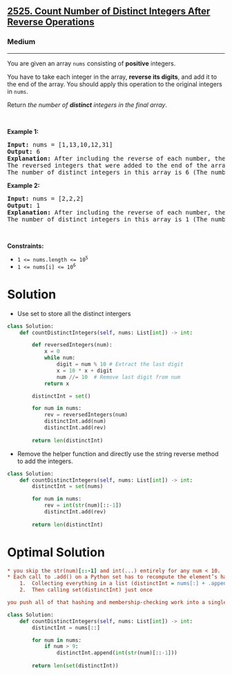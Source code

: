 <h2><a href="https://leetcode.com/problems/count-number-of-distinct-integers-after-reverse-operations">2525. Count Number of Distinct Integers After Reverse Operations</a></h2><h3>Medium</h3><hr><p>You are given an array <code>nums</code> consisting of <strong>positive</strong> integers.</p>

<p>You have to take each integer in the array, <strong>reverse its digits</strong>, and add it to the end of the array. You should apply this operation to the original integers in <code>nums</code>.</p>

<p>Return <em>the number of <strong>distinct</strong> integers in the final array</em>.</p>

<p>&nbsp;</p>
<p><strong class="example">Example 1:</strong></p>

<pre>
<strong>Input:</strong> nums = [1,13,10,12,31]
<strong>Output:</strong> 6
<strong>Explanation:</strong> After including the reverse of each number, the resulting array is [1,13,10,12,31,<u>1,31,1,21,13</u>].
The reversed integers that were added to the end of the array are underlined. Note that for the integer 10, after reversing it, it becomes 01 which is just 1.
The number of distinct integers in this array is 6 (The numbers 1, 10, 12, 13, 21, and 31).</pre>

<p><strong class="example">Example 2:</strong></p>

<pre>
<strong>Input:</strong> nums = [2,2,2]
<strong>Output:</strong> 1
<strong>Explanation:</strong> After including the reverse of each number, the resulting array is [2,2,2,<u>2,2,2</u>].
The number of distinct integers in this array is 1 (The number 2).
</pre>

<p>&nbsp;</p>
<p><strong>Constraints:</strong></p>

<ul>
	<li><code>1 &lt;= nums.length &lt;= 10<sup>5</sup></code></li>
	<li><code>1 &lt;= nums[i] &lt;= 10<sup>6</sup></code></li>
</ul>

# Solution 
* Use set to store all the distinct intergers 

```python
class Solution:
    def countDistinctIntegers(self, nums: List[int]) -> int:

        def reversedIntegers(num):
            x = 0
            while num:
                digit = num % 10 # Extract the last digit 
                x = 10 * x + digit
                num //= 10  # Remove last digit from num
            return x

        distinctInt = set()

        for num in nums:
            rev = reversedIntegers(num)
            distinctInt.add(num)
            distinctInt.add(rev)
        
        return len(distinctInt)
```

* Remove the helper function and directly use the string reverse method to add the integers. 

```python
class Solution:
    def countDistinctIntegers(self, nums: List[int]) -> int:
        distinctInt = set(nums)

        for num in nums:
            rev = int(str(num)[::-1])
            distinctInt.add(rev)
        
        return len(distinctInt)
```

# Optimal Solution 
```ini 
* you skip the str(num)[::-1] and int(...) entirely for any num < 10.  That can easily halve (or better) your string‐conversion work if your input has a lot of single‐digit values.
* Each call to .add() on a Python set has to recompute the element’s hash, check for membership, etc.  By instead:
	1.	Collecting everything in a list (distinctInt = nums[:] + .append() calls)
	2.	Then calling set(distinctInt) just once

you push all of that hashing and membership‐checking work into a single bulk operation, which is heavily optimized in C and benefits from knowing the final size in advance.  You avoid the repeated overhead of individual .add() calls inside your loop.
```

```python
class Solution:
    def countDistinctIntegers(self, nums: List[int]) -> int:
        distinctInt = nums[::]

        for num in nums:
            if num > 9:
                distinctInt.append(int(str(num)[::-1]))
        
        return len(set(distinctInt))
```
